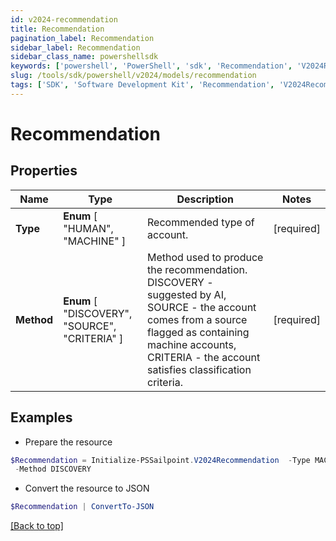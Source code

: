 ```yaml
---
id: v2024-recommendation
title: Recommendation
pagination_label: Recommendation
sidebar_label: Recommendation
sidebar_class_name: powershellsdk
keywords: ['powershell', 'PowerShell', 'sdk', 'Recommendation', 'V2024Recommendation'] 
slug: /tools/sdk/powershell/v2024/models/recommendation
tags: ['SDK', 'Software Development Kit', 'Recommendation', 'V2024Recommendation']
---
```



# Recommendation

## Properties

Name | Type | Description | Notes
------------ | ------------- | ------------- | -------------
**Type** |  **Enum** [  "HUMAN",    "MACHINE" ] | Recommended type of account. | [required]
**Method** |  **Enum** [  "DISCOVERY",    "SOURCE",    "CRITERIA" ] | Method used to produce the recommendation. DISCOVERY - suggested by AI, SOURCE - the account comes from a source flagged as containing machine accounts, CRITERIA - the account satisfies classification criteria. | [required]

## Examples

- Prepare the resource
```powershell
$Recommendation = Initialize-PSSailpoint.V2024Recommendation  -Type MACHINE `
 -Method DISCOVERY
```

- Convert the resource to JSON
```powershell
$Recommendation | ConvertTo-JSON
```


[[Back to top]](#) 

